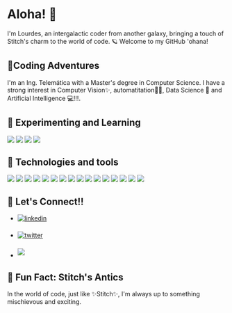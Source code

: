# Aloha! 🌺

I'm Lourdes, an intergalactic coder from another galaxy, bringing a touch of Stitch's charm to the world of code. 🪐 Welcome to my GitHub 'ohana!

## 🌌Coding Adventures

I'm an Ing. Telemática with a Master's degree in Computer Science. 
I have a strong interest in Computer Vision✨, automatitation👨‍💻, Data Science 📝 and Artificial Intelligence 💻!!!.

## 🌟 Experimenting and Learning
<div>
<img src="https://img.shields.io/badge/NodeJs-white?style=for-the-badge&logo=node.js"/>
<img src="https://img.shields.io/badge/Docker-darkblue?style=for-the-badge&logo=Docker"/>
<img src="https://img.shields.io/badge/FastApi-aquamarine?style=for-the-badge&logo=fastapi"/>
<img src="https://img.shields.io/badge/Beautiful_Soup--Python-darkmagenta?style=for-the-badge"/>
</div>

## 🌸 Technologies and tools

<div> 
<img src="https://img.shields.io/badge/C-blue?style=for-the-badge&logo=C"/>
<img src="https://img.shields.io/badge/C%2B%2B-dodgerblue?style=for-the-badge&logo=C%2B%2B"/>
<img src="https://img.shields.io/badge/-Python-292e33?style=for-the-badge&logo=python&color=darkblue"/>
<img src="https://img.shields.io/badge/-flask-292e33?style=for-the-badge&logo=flask&color=darkcyan"/>
<img src="https://img.shields.io/badge/SQLALCHEMY-black?style=for-the-badge&logo=SQLAlchemy"/>

<img src="https://img.shields.io/badge/Pyhttptest-black?style=for-the-badge"/>
<img src="https://img.shields.io/badge/-selenium-292e33?style=for-the-badge&logo=selenium&color=grey"/>
<img src="https://img.shields.io/badge/NumPy-lightseagreen?style=for-the-badge&logo=numpy"/>
<img src="https://img.shields.io/badge/Scikit--learn-white?style=for-the-badge&logo=Scikit-learn"/>
<img src="https://img.shields.io/badge/OpenCv-teal?style=for-the-badge&logo=opencv"/>

<img src="https://img.shields.io/badge/-mysql-292e33?style=for-the-badge&logo=mysql&color=lightblue"/>
<img src="https://img.shields.io/badge/MongoDB-white?style=for-the-badge&logo=mongodb"/>

<img src="https://img.shields.io/badge/GIT-white?style=for-the-badge&logo=git"/>
<img src="https://img.shields.io/badge/Postman-lightyellow?style=for-the-badge&logo=Postman"/>
<img src="https://img.shields.io/badge/Kanboard-midnightblue?style=for-the-badge&logo=kanboard"/>
<img src="https://img.shields.io/badge/Linux-FCC624?style=for-the-badge&logo=linux&logoColor=black"/>

</div>


## 🚀 Let's Connect!!

<div align='left'>

<ul>

<li>
<a href="https://www.linkedin.com/in/mariaaguillon" target="_blank">
<img src="https://img.shields.io/badge/linkedin-darkblue?style=for-the-badge&logo=linkedin" alt=linkedin style="margin-bottom: 5px;"/>
</a>
</li>

<br>

<li>
<a href="https://twitter.com/AguillonRL" target="_blank">
<img src="https://img.shields.io/badge/twitter-dodgerblue?style=for-the-badge&logo=twitter&logoColor=white" alt=twitter style="margin-bottom: 5px;"/>
</a>
</li>

<br>

<li>
<a href="mailto:maaguillonruiz@gmail.com" target="_blank">
<img src="https://img.shields.io/badge/gmail-maroon?style=for-the-badge&logo=gmail" t=mail style="margin-bottom: 5px;" />
</a>
</li>
	
</ul>
</div>

## 👾 Fun Fact: Stitch's Antics

In the world of code, just like ✨Stitch✨, I'm always up to something mischievous and exciting.

<!--
**MLAR04/MLAR04** is a ✨ _special_ ✨ repository because its `README.md` (this file) appears on your GitHub profile.

Here are some ideas to get you started:

- 🔭 I’m currently working on ...
- 🌱 I’m currently learning ...
- 👯 I’m looking to collaborate on ...
- 🤔 I’m looking for help with ...
- 💬 Ask me about ...
- 📫 How to reach me: ...
- 😄 Pronouns: ...
- ⚡ Fun fact: ...

To make the  logos use:  https://shields.io/badges
-->
